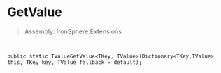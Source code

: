 ﻿

# GetValue

> Assembly: IronSphere.Extensions



```


public static TValueGetValue<TKey, TValue>(Dictionary<TKey,TValue> this, TKey key, TValue fallback = default);
```
